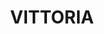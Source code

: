 ---
lastmod: '2025-04-06T06:05:20+00:00'
latitude: -33.571335
layout: suburb
longitude: 149.267666
postcode: '2799'
state: NSW
title: VITTORIA
url: /nsw/vittoria/
---